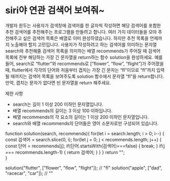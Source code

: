 # siri야 연관 검색어 보여줘~

개발자 원두는 사용자가 검색창에 검색어를 한 글자씩 작성하면 해당 검색어를 포함한 추천 검색어를 추천해주는 프로그램을 만들려고 합니다.
여러 가지 데이터들을 모아 추천해주고 싶은 검색어 목록은 배열로 이미 완성하였습니다.
하지만 추천 목록을 언제까지 노출해야 할지 고민입니다.
사용자가 작성하려고 하는 검색어를 의미하는 문자열 search와 추천해줄 검색어 목록을 의미하는 배열 recommends가 주어질 때
검색어 목록에 전부 해당하는 가장 긴 문자열을 return하는 함수 solution을 완성하세요.
예를 들어, search로 “flutter”와 recommends로 [”flower”, “flow”, “flight”]가 주어졌을 때,
flutter에서 각각의 단어와 처음부터 겹치는 가장 긴 문자는 “fl”이므로 “fl”까지 입력될 때까지는
검색어 목록을 보여주도록 solution 함수에서 문자열 “fl”을 return합니다.
만약, 겹치는 문자가 없다면 빈 문자열을 return 해주세요.

제한 사항
- search는 길이 1 이상 200 이하인 문자열입니다.
- 배열 recommends의 길이는 3 이상 100 이하입니다.
- 배열 recommends의 각 요소의 길이는 1 이상 200 이하인 문자열입니다.
- search와 배열 recommends의 단어들은 영어 소문자로만 구성되어 있습니다.

function solution(search, recommends){
    for(let i = search.length; i > 0; i--) {
        const 검색어 = search.slice(0, i);
        for(let j = 0; j < recommends.length; j++) {
            const 단어 = recommends[j];
            if(단어.startsWith(검색어)===false) {
                break;
            }
            if(j === recommends.length-1) {
                return 검색어;
            }
        }
    }
    return "";	
}

solution("flutter", ["flower", "flow", "flight"]); // "fl"
solution("apple", ["dad", "racecar", "car"]); // ""